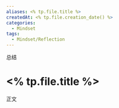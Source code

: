 ```yaml
---
aliases: <% tp.file.title %>
createdAt: <% tp.file.creation_date() %>
categories:
  - Mindset
tags:
  - Mindset/Reflection
---
```


总结

<!--more-->
# <% tp.file.title %>
正文